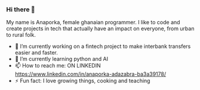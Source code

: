 ### Hi there 👋
My name is Anaporka, female ghanaian programmer. I like to code and create projects in tech that actually have an impact on everyone, from urban to rural folk.
- 🔭 I’m currently working on a fintech project to make interbank transfers easier and faster.
- 🌱 I’m currently learning python and AI
- 📫 How to reach me: ON LINKEDIN https://www.linkedin.com/in/anaporka-adazabra-ba3a39178/
- ⚡ Fun fact: I love growing things, cooking and teaching

<!--
**Anaporka/Anaporka** is a ✨ _special_ ✨ repository because its `README.md` (this file) appears on your GitHub profile.

Here are some ideas to get you started:

- 🔭 I’m currently working on a fintech project to make interbank transfers easier and faster.
- 🌱 I’m currently learning python and AI
- 📫 How to reach me: ON LINKEDIN https://www.linkedin.com/in/anaporka-adazabra-ba3a39178/
- ⚡ Fun fact: I love growing things, cooking and teaching
-->
